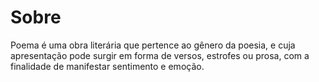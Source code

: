 # Sobre

Poema é uma obra literária que pertence ao gênero da poesia, e cuja apresentação pode surgir em forma de versos, estrofes ou prosa, com a finalidade de manifestar sentimento e emoção.